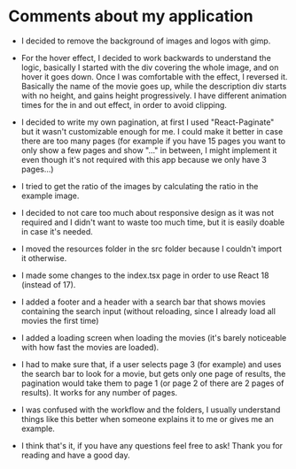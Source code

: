 # Comments about my application

- I decided to remove the background of images and logos with gimp.

- For the hover effect, I decided to work backwards to understand the logic, basically I started with the div covering the whole image, and on hover it goes down. Once I was comfortable with the effect, I reversed it. Basically the name of the movie goes up, while the description div starts with no height, and gains height progressively. I have different animation times for the in and out effect, in order to avoid clipping.

- I decided to write my own pagination, at first I used "React-Paginate" but it wasn't customizable enough for me. I could make it better in case there are too many pages (for example if you have 15 pages you want to only show a few pages and show "..." in between, I might implement it even though it's not required with this app because we only have 3 pages...)

- I tried to get the ratio of the images by calculating the ratio in the example image.

- I decided to not care too much about responsive design as it was not required and I didn't want to waste too much time, but it is easily doable in case it's needed.

- I moved the resources folder in the src folder because I couldn't import it otherwise.

- I made some changes to the index.tsx page in order to use React 18 (instead of 17).

- I added a footer and a header with a search bar that shows movies containing the search input (without reloading, since I already load all movies the first time)

- I added a loading screen when loading the movies (it's barely noticeable with how fast the movies are loaded).

- I had to make sure that, if a user selects page 3 (for example) and uses the search bar to look for a movie, but gets only one page of results, the pagination would take them to page 1 (or page 2 of there are 2 pages of results). It works for any number of pages.

- I was confused with the workflow and the folders, I usually understand things like this better when someone explains it to me or gives me an example.

- I think that's it, if you have any questions feel free to ask! Thank you for reading and have a good day.

